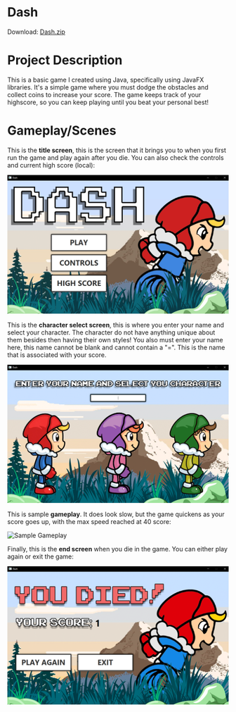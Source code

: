# Dash
Download: [Dash.zip](https://raw.githubusercontent.com/AMadharha/Dash/master/Dash.zip)

# Project Description
This is a basic game I created using Java, specifically using JavaFX libraries. It's a simple game where you must dodge the obstacles and collect coins to increase your score. The game keeps track of your highscore, so you can keep playing until you beat your personal best!

# Gameplay/Scenes
This is the **title screen**, this is the screen that it brings you to when you first run the game and play again after you die. You can also check the controls and current high score (local):

![Title Screen Image](https://raw.githubusercontent.com/AMadharha/Dash/master/samples/titleScreen.png "Sample Title Screen")

This is the **character select screen**, this is where you enter your name and select your character. The character do not have anything unique about them besides then having their own styles! You also must enter your name here, this name cannot be blank and cannot contain a "=". This is the name that is associated with your score.

![Character Select Image](https://raw.githubusercontent.com/AMadharha/Dash/master/samples/characterSelectScreen.png "Sample Character Select Screen")

This is sample **gameplay**. It does look slow, but the game quickens as your score goes up, with the max speed reached at 40 score:

![Sample Gameplay](https://raw.githubusercontent.com/AMadharha/Dash/master/samples/gameplaySample.gif "Sample Character Select Screen")

Finally, this is the **end screen** when you die in the game. You can either play again or exit the game: 

![End Screen Image](https://raw.githubusercontent.com/AMadharha/Dash/master/samples/endScreen.png "End Screen Sample")